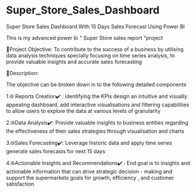 # Super_Store_Sales_Dashboard
Super Store Sales Dashboard With 15 Days Sales Forecast Using Power BI  

This is my advanced power bi " Super Store sales report "project

📶Project Objective:
To contribute to the success of a business by utilising data analysis techniques specially focusing on time series analysis, to provide valuable insights and accurate sales forecasting

🔲Description:

The objective can be broken down in to the following detailed components

1.🌐 Reports Creation✔️ : identifying the KPIs design an intuitive and visually appealing dashboard, add interactive visualisations and filtering capabilities to allow users to explore the data at various levels of granularity

2.🌐Data Analysis✔️: Provide valuable insights to business entities regarding the effectiveness of their sales strategies through visualisation and charts

3.🌐Sales Forecasting✔️: Leverage historic data and apply time series generate sales forecasts for next 15 days

4.🌐Actionable Insights and Recommendations✔️ : End goal is to insights and actionable information that can drive strategic decision - making and support the supermarkets goals for growth, efficiency , and customer satisfaction
